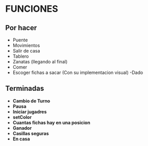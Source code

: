 # FUNCIONES
## Por hacer
- Puente
- Movimientos 
- Salir de casa
- Tablero
- Zanatas (llegando al final)
- Comer
- Escoger fichas a sacar (Con su implementacion visual)
-Dado

## Terminadas
- **Cambio de Turno**
- **Pausa**
- **Iniciar jugadres**
- **setColor**
- **Cuantas fichas hay en una posicion**
- **Ganador**
- **Casillas seguras**
- **En casa**
